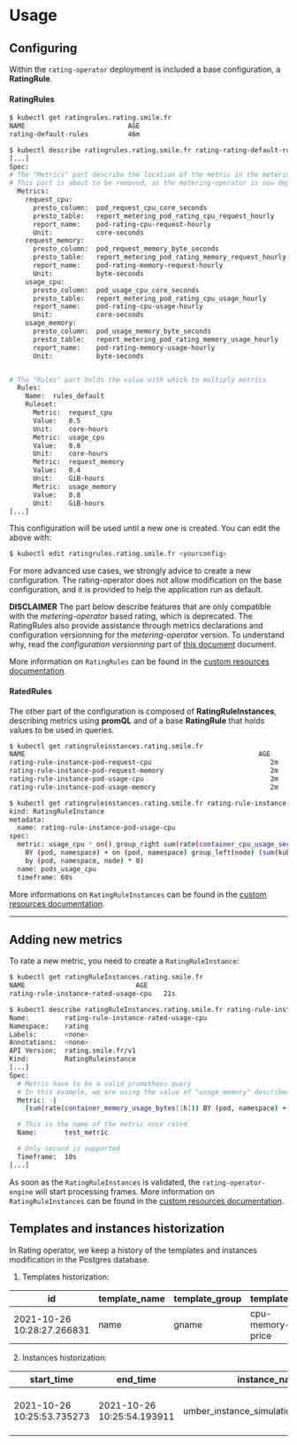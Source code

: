 # **Usage**

## Configuring

Within the `rating-operator` deployment is included a base configuration, a **RatingRule**.

#### RatingRules

```sh
$ kubectl get ratingrules.rating.smile.fr
NAME                          AGE
rating-default-rules          46m

$ kubectl describe ratingrules.rating.smile.fr rating-rating-default-rules
[...]
Spec:
# The "Metrics" part describe the location of the metric in the metering-operator
# This part is about to be removed, as the metering-operator is now deprecated.
  Metrics:
    request_cpu:
      presto_column:  pod_request_cpu_core_seconds
      presto_table:   report_metering_pod_rating_cpu_request_hourly
      report_name:    pod-rating-cpu-request-hourly
      Unit:           core-seconds
    request_memory:
      presto_column:  pod_request_memory_byte_seconds
      presto_table:   report_metering_pod_rating_memory_request_hourly
      report_name:    pod-rating-memory-request-hourly
      Unit:           byte-seconds
    usage_cpu:
      presto_column:  pod_usage_cpu_core_seconds
      presto_table:   report_metering_pod_rating_cpu_usage_hourly
      report_name:    pod-rating-cpu-usage-hourly
      Unit:           core-seconds
    usage_memory:
      presto_column:  pod_usage_memory_byte_seconds
      presto_table:   report_metering_pod_rating_memory_usage_hourly
      report_name:    pod-rating-memory-usage-hourly
      Unit:           byte-seconds


# The "Rules" part holds the value with which to multiply metrics
  Rules:
    Name:  rules_default
    Ruleset:
      Metric:  request_cpu
      Value:   0.5
      Unit:    core-hours
      Metric:  usage_cpu
      Value:   0.8
      Unit:    core-hours
      Metric:  request_memory
      Value:   0.4
      Unit:    GiB-hours
      Metric:  usage_memory
      Value:   0.8
      Unit:    GiB-hours
[...]
```

This configuration will be used until a new one is created.
You can edit the above with:

```sh
$ kubectl edit ratingrules.rating.smile.fr <yourconfig>
```

For more advanced use cases, we strongly advice to create a new configuration.
The rating-operator does not allow modification on the base configuration, and it is provided to help the application run as default.

**DISCLAIMER** The part below describe features that are only compatible with the *metering-operator* based rating, which is deprecated.
The RatingRules also provide assistance through metrics declarations and configuration versionning for the *metering-operator* version.
To understand why, read the *configuration versionning* part of [this document](/documentation/FEATURES.md) document.

More information on `RatingRules` can be found in the [custom resources documentation](/documentation/CRD.md).

#### RatedRules

The other part of the configuration is composed of **RatingRuleInstances**, describing metrics using **promQL** and of a base **RatingRule** that holds values to be used in queries.

```sh
$ kubectl get ratingruleinstances.rating.smile.fr
NAME                                                           AGE
rating-rule-instance-pod-request-cpu                              2m
rating-rule-instance-pod-request-memory                           2m
rating-rule-instance-pod-usage-cpu                                2m
rating-rule-instance-pod-usage-memory                             2m

$ kubectl get ratingruleinstances.rating.smile.fr rating-rule-instance-pod-usage-cpu -o yaml
kind: RatingRuleInstance
metadata:
  name: rating-rule-instance-pod-usage-cpu
spec:
  metric: usage_cpu * on() group_right sum(rate(container_cpu_usage_seconds_total[1m]))
    BY (pod, namespace) + on (pod, namespace) group_left(node) (sum(kube_pod_info{pod_ip!="",node!="",host_ip!=""})
    by (pod, namespace, node) * 0)
  name: pods_usage_cpu
  timeframe: 60s
```

More informations on `RatingRuleInstances` can be found in the [custom resources documentation](/documentation/CRD.md).

----

## Adding new metrics

To rate a new metric, you need to create a `RatingRuleInstance`:

```sh
$ kubectl get ratingRuleInstances.rating.smile.fr                             
NAME                            AGE
rating-rule-instance-rated-usage-cpu   21s

$ kubectl describe ratingRuleInstances.rating.smile.fr rating-rule-instance-rated-usage-cpu
Name:         rating-rule-instance-rated-usage-cpu
Namespace:    rating
Labels:       <none>
Annotations:  <none>
API Version:  rating.smile.fr/v1
Kind:         RatingRuleinstance
[...]
Spec:
  # Metric have to be a valid prometheus query
  # In this example, we are using the value of "usage_memory" described in the RatingRules above to rate our frames
  Metric: -|
    (sum(rate(container_memory_usage_bytes[1h])) BY (pod, namespace) + on (pod, namespace) group_left(node) (sum(kube_pod_info{pod_ip!="",node!="",host_ip!=""}) by (pod, namespace, node) * 0)) * on () group_left() usage_memory

  # This is the name of the metric once rated
  Name:       test_metric

  # Only second is supported
  Timeframe:  10s
[...]
```
As soon as the `RatingRuleInstances` is validated, the `rating-operator-engine` will start processing frames.
More information on `RatingRuleInstances` can be found in the [custom resources documentation](/documentation/CRD.md).


## Templates and instances historization

In Rating operator, we keep a history of the templates and instances modification in the Postgres database.


1. Templates historization:

| id                         | template_name | template_group | template_var     | template_query |
|----------------------------|---------------|----------------|------------------|----------------|
| 2021-10-26 10:28:27.266831 | name          | gname          | cpu-memory-price | ceil(ceil...   |

2. Instances historization:

| start_time                 | end_time                   | instance_name                          | instance_promql | instance_values                                   |
|----------------------------|----------------------------|----------------------------------------|-----------------|---------------------------------------------------|
| 2021-10-26 10:25:53.735273 | 2021-10-26 10:25:54.193911 | umber_instance_simulation_aws_a1_large | ceil(ceil...    | {'cpu': '2', 'price': '0.05<br>1', 'memory': '4'} |